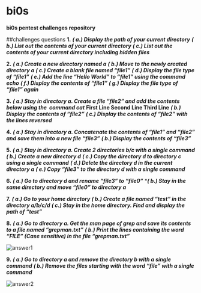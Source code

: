 # bi0s
**bi0s pentest challenges repository**

##challenges questions
**1.**
***( a.) Display the path of your current directory***
***( b.) List out the contents of your current directory***
***( c.) List out the contents of your current directory including hidden files***

**2.**
***( a.) Create a new directory named a***
***( b.) Move to the newly created directory a***
***( c.) Create a blank file named “file1”***
***( d.) Display the file type of “file1”***
***( e.) Add the line “Hello World” to “file1” using the command echo***
***( f.) Display the contents of “file1”***
***( g.) Display the file type of “file1” again***

**3.**
***( a.) Stay in directory a. Create a file “file2” and add the contents below using the  command cat***
      **First Line Second Line Third Line**
***( b.) Display the contents of “file2”***
***( c.) Display the contents of “file2” with the lines reversed***

**4.**
***( a.) Stay in directory a. Concatenate the contents of “file1” and “file2” and save them into a new file “file3”***
***( b.) Display the contents of “file3”***

**5.**
***( a.) Stay in directory a. Create 2 directories b/c with a single command***
***( b.) Create a new directory d***
***( c.) Copy the directory d to directory c using a single command***
***( d.) Delete the directory d in the current directory a***
***( e.) Copy “file3” to the directory d with a single command***

**6.**
***( a.) Go to directory d and rename “file3” to “file0”***
****( b.) Stay in the same directory and move “file0” to directory a***

**7.**
***( a.) Go to your home directory***
***( b.) Create a file named “test” in the directory a/b/c/d***
***( c.) Stay in the home directory. Find and display the path of “test”***

  **8.**
***( a.) Go to directory a. Get the man page of grep and save its contents to a file named “grepman.txt”***
***( b.) Print the lines containing the word “FILE” (Case sensitive) in the file “grepman.txt”***

![answer1](https://github.com/komalrao1/bi0s/assets/147682987/0ee4ab67-b1c4-4bac-b4cd-915c84eae798)

**9.**
***( a.) Go to directory a and remove the directory b with a single command***
***( b.) Remove the files starting with the word “file” with a single command***

![answer2](https://github.com/komalrao1/bi0s/assets/147682987/662264e3-7980-4b53-bf88-3c5dd1d3c16c)





